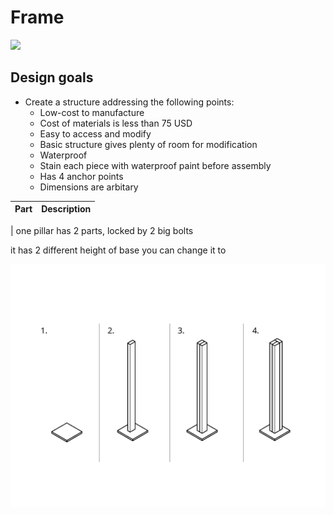 # Frame

<img src="https://imgur.com/GtiJIYm.jpg" width="400">

## Design goals
* Create a structure addressing the following points:
  * Low-cost to manufacture 
   * Cost of materials is less than 75 USD
  * Easy to access and modify 
   * Basic structure gives plenty of room for modification
  * Waterproof 
   * Stain each piece with waterproof paint before assembly 
  * Has 4 anchor points 
   * Dimensions are arbitary
  
| Part | Description |
| :--: | :---------  |
| 
one pillar has 2 parts, locked by 2 big bolts

it has 2 different height of base you can change it to



![Vertical support instructions](https://github.com/UniKlo/PaintBot/blob/master/img_gif/VerticalSupportAssembly.jpg)
